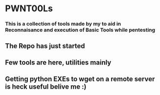 # PWNT00Ls

### This is a collection of tools made by my to aid in Reconnaisance and execution of Basic Tools while pentesting

## The Repo has just started
## Few tools are here, utilities mainly
## Getting python EXEs to wget on a remote server is heck useful belive me :)
